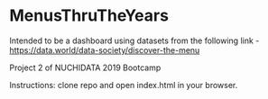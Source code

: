 # MenusThruTheYears

Intended to be a dashboard using datasets from the following link - https://data.world/data-society/discover-the-menu

Project 2 of NUCHIDATA 2019 Bootcamp

Instructions: clone repo and open index.html in your browser. 
